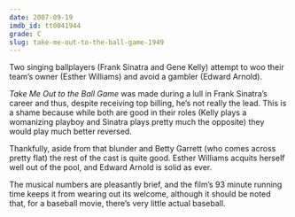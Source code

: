 ```yaml
---
date: 2007-09-19
imdb_id: tt0041944
grade: C
slug: take-me-out-to-the-ball-game-1949
---
```


Two singing ballplayers (Frank Sinatra and Gene Kelly) attempt to woo their team’s owner (Esther Williams) and avoid a gambler (Edward Arnold).

_Take Me Out to the Ball Game_ was made during a lull in Frank Sinatra’s career and thus, despite receiving top billing, he’s not really the lead. This is a shame because while both are good in their roles (Kelly plays a womanizing playboy and Sinatra plays pretty much the opposite) they would play much better reversed.

Thankfully, aside from that blunder and Betty Garrett (who comes across pretty flat) the rest of the cast is quite good. Esther Williams acquits herself well out of the pool, and Edward Arnold is solid as ever.

The musical numbers are pleasantly brief, and the film’s 93 minute running time keeps it from wearing out its welcome, although it should be noted that, for a baseball movie, there’s very little actual baseball.
